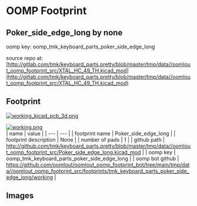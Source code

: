 # OOMP Footprint  
## Poker_side_edge_long  by none  
  
oomp key: oomp_tmk_keyboard_parts_poker_side_edge_long  
  
source repo at: [http://gitlab.com/tmk/keyboard_parts.pretty/blob/master/tmp/data//oomlout_oomp_footprint_src/XTAL_HC_49_TH.kicad_mod](http://gitlab.com/tmk/keyboard_parts.pretty/blob/master/tmp/data//oomlout_oomp_footprint_src/XTAL_HC_49_TH.kicad_mod)  
## Footprint  
  
[![working_kicad_pcb_3d.png](working_kicad_pcb_3d_600.png)](working_kicad_pcb_3d.png)  
  
[![working.png](working_600.png)](working.png)  
| name | value | 
| --- | --- | 
| footprint name | Poker_side_edge_long | 
| footprint description | None | 
| number of pads | 1 | 
| github path | http://github.com/tmk/keyboard_parts.pretty/blob/master/tmp/data//oomlout_oomp_footprint_src/Poker_side_edge_long.kicad_mod | 
| oomp key | oomp_tmk_keyboard_parts_poker_side_edge_long | 
| oomp bot github | https://github.com/oomlout/oomlout_oomp_footprint_bot/tree/main/tmp/data//oomlout_oomp_footprint_src/footprints/tmk_keyboard_parts_poker_side_edge_long/working | 
## Images  
